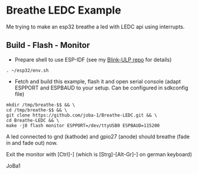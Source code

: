 # Breathe LEDC Example

Me trying to make an esp32 breathe a led with LEDC api using interrupts.

## Build - Flash - Monitor
* Prepare shell to use ESP-IDF (see my [Blink-ULP repo](https://github.com/joba-1/Blink-ULP/blob/master/README.md) for details)
```
. ~/esp32/env.sh
```

* Fetch and build this example, flash it and open serial console (adapt ESPPORT and ESPBAUD to your setup. Can be configured in sdkconfig file)
```
mkdir /tmp/breathe-$$ && \
cd /tmp/breathe-$$ && \
git clone https://github.com/joba-1/Breathe-LEDC.git && \
cd Breathe-LEDC && \
make -j8 flash monitor ESPPORT=/dev/ttyUSB0 ESPBAUD=115200

```
A led connected to gnd (kathode) and gpio27 (anode) should breathe (fade in and fade out) now.

Exit the monitor with [Ctrl]-] (which is [Strg]-[Alt-Gr]-] on german keyboard)

JoBa1

